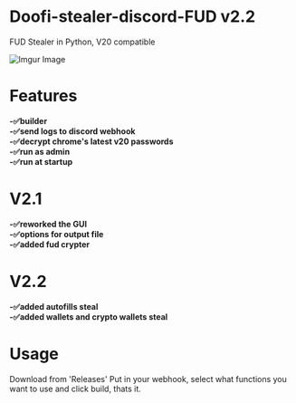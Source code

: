 # Doofi-stealer-discord-FUD  v2.2
FUD Stealer in Python, V20 compatible   

![Imgur Image](https://i.imgur.com/5KuYa1s.png)  

# Features  
**-✅builder   
-✅send logs to discord webhook  
-✅decrypt chrome's latest v20 passwords  
-✅run as admin  
-✅run at startup**  
# V2.1
**-✅reworked the GUI  
-✅options for output file    
-✅added fud crypter**  
# V2.2
**-✅added autofills steal  
-✅added wallets and crypto wallets steal**   
# Usage  
Download from 'Releases'
Put in your webhook, select what functions you want to use and click build, thats it.
